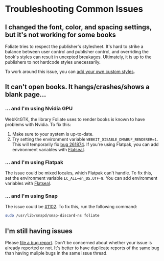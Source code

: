 # Troubleshooting Common Issues

## I changed the font, color, and spacing settings, but it's not working for some books

Foliate tries to respect the publisher's stylesheet. It's hard to strike a balance between user control and publisher control, and overriding the book's styles can result in unexpted breakages. Ultimately, it is up to the publishers to not hardcode styles unecessarily.

To work around this issue, you can [add your own custom styles](https://github.com/johnfactotum/foliate/blob/gtk4/docs/faq.md#can-i-set-my-own-custom-css-styles).

## It can't open books. It hangs/crashes/shows a blank page...

### ... and I'm using Nvidia GPU

WebKitGTK, the library Foliate uses to render books is known to have problems with Nvidia. To fix this:
1. Make sure to your system is up-to-date.
2. Try setting the environment variable `WEBKIT_DISABLE_DMABUF_RENDERER=1`. This will temporarily fix [bug 261874](https://bugs.webkit.org/show_bug.cgi?id=261874). If you're using Flatpak, you can add environment variables with [Flatseal](https://flathub.org/apps/com.github.tchx84.Flatseal).

### ... and I'm using Flatpak

The issue could be mixed locales, which Flatpak can't handle. To fix this, set the environment variable `LC_ALL=en_US.UTF-8`. You can add environment variables with [Flatseal](https://flathub.org/apps/com.github.tchx84.Flatseal).

### ... and I'm using Snap

The issue could be [#1102](https://github.com/johnfactotum/foliate/issues/1102). To fix this, run the following command:

```sh
sudo /usr/lib/snapd/snap-discard-ns foliate
```

## I'm still having issues

Please [file a bug report](https://github.com/johnfactotum/foliate/issues/new/choose). Don't be concerned about whether your issue is already reported or not. It's better to have duplicate reports of the same bug than having muliple bugs in the same issue thread.
